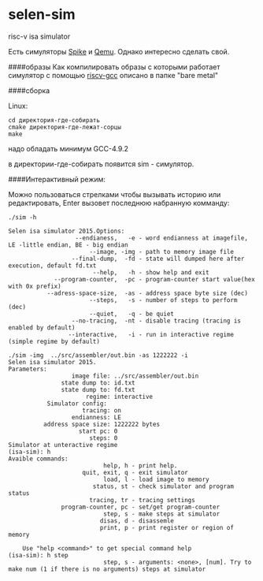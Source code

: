 # selen-sim
risc-v isa simulator

Есть симуляторы [Spike](https://github.com/riscv/riscv-isa-sim) и [Qemu](https://github.com/riscv/riscv-qemu).
Однако интересно сделать свой.

####образы
Как компилировать образы с которыми работает симулятор с помощью [riscv-gcc](https://github.com/riscv/riscv-gnu-toolchain) описано в папке "bare metal"

####сборка

Linux:
```
cd директория-где-собирать
cmake директория-где-лежат-сорцы
make
```
надо обладать минимум GCC-4.9.2

в директории-где-собирать появится sim - симулятор.

####Интерактивный режим:

Можно пользоваться стрелками чтобы вызывать историю или редактировать, Enter вызовет последнюю набранную комманду:

```
./sim -h

Selen isa simulator 2015.Options:
                   --endianess,   -e - word endianness at imagefile, LE -little endian, BE - big endian
                       --image, -img - path to memory image file
                  --final-dump,  -fd - state will dumped here after execution, default fd.txt
                        --help,   -h - show help and exit
             --program-counter,  -pc - program-counter start value(hex with 0x prefix)
           --adress-space-size,  -as - address space byte size (dec)
                       --steps,   -s - number of steps to perform (dec)
                       --quiet,   -q - be quiet
                  --no-tracing,  -nt - disable tracing (tracing is enabled by default)
                 --interactive,   -i - run in interactive regime (simple regime by default)
```



```
./sim -img  ../src/assembler/out.bin -as 1222222 -i
Selen isa simulator 2015.
Parameters:
                  image file: ../src/assembler/out.bin
               state dump to: id.txt
               state dump to: fd.txt
                      regime: interactive
           Simulator config: 
                     tracing: on
                  endianness: LE
          address space size: 1222222 bytes
                    start pc: 0
                       steps: 0
Simulator at unteractive regime
(isa-sim): h
Avaible commands:
	                       help, h - print help.
	                 quit, exit, q - exit simulator
	                       load, l - load image to memory
	                    status, st - check simulator and program status
	                   tracing, tr - tracing settings
	           program-counter, pc - set/get program-counter
	                       step, s - make steps at simulator
	                      disas, d - disassemle
	                      print, p - print register or region of memory

	Use "help <command>" to get special command help
(isa-sim): h step
	                       step, s - arguments: <none>, [num]. Try to make num (1 if there is no arguments) steps at simulator

```
